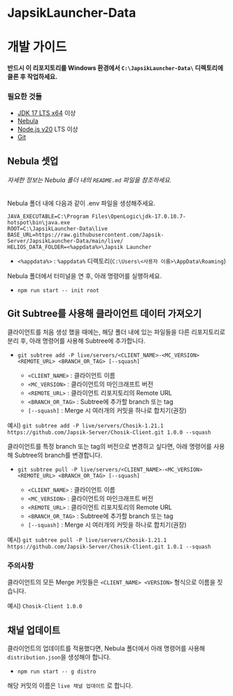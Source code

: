 # JapsikLauncher-Data

# 개발 가이드
**반드시 이 리포지토리를 Windows 환경에서 `C:\JapsikLauncher-Data\` 디렉토리에 클론 후 작업하세요.**

### 필요한 것들
- [JDK 17 LTS x64](https://adoptium.net/temurin/releases/?os=windows&arch=x64&package=jdk&version=17) 이상
- [Nebula](https://github.com/dscalzi/Nebula)
- [Node.js v20](https://nodejs.org/ko/download) LTS 이상
- [Git](https://git-scm.com/downloads/win)

## Nebula 셋업
###### 자세한 정보는 Nebula 폴더 내의 `README.md` 파일을 참조하세요.
Nebula 폴더 내에 다음과 같이 .env 파일을 생성해주세요.

```
JAVA_EXECUTABLE=C:\Program Files\OpenLogic\jdk-17.0.10.7-hotspot\bin\java.exe
ROOT=C:\JapsikLauncher-Data\live
BASE_URL=https://raw.githubusercontent.com/Japsik-Server/JapsikLauncher-Data/main/live/
HELIOS_DATA_FOLDER=<%appdata%>\Japsik Launcher
```

  - `<%appdata%>` : `%appdata%` 디렉토리(`C:\Users\<사용자 이름>\AppData\Roaming`)

Nebula 폴더에서 터미널을 연 후, 아래 명령어를 실행하세요.

- `npm run start -- init root`

## Git Subtree를 사용해 클라이언트 데이터 가져오기
클라이언트를 처음 생성 했을 때에는, 해당 폴더 내에 있는 파일들을 다른 리포지토리로 분리 후, 아래 명령어를 사용해 Subtree에 추가합니다.

- `git subtree add -P live/servers/<CLIENT_NAME>-<MC_VERSION> <REMOTE_URL> <BRANCH_OR_TAG> [--squash]`

  - `<CLIENT_NAME>` : 클라이언트 이름
  - `<MC_VERSION>` : 클라이언트의 마인크래프트 버전
  - `<REMOTE_URL>` : 클라이언트 리포지토리의 Remote URL
  - `<BRANCH_OR_TAG>` : Subtree에 추가할 branch 또는 tag
  - `[--squash]` : Merge 시 여러개의 커밋을 하나로 합치기(권장)

예시) `git subtree add -P live/servers/Chosik-1.21.1 https://github.com/Japsik-Server/Chosik-Client.git 1.0.0 --squash`

클라이언트를 특정 branch 또는 tag의 버전으로 변경하고 싶다면, 아래 명령어를 사용해 Subtree의 branch를 변경합니다.

- `git subtree pull -P live/servers/<CLIENT_NAME>-<MC_VERSION> <REMOTE_URL> <BRANCH_OR_TAG> [--squash]`

  - `<CLIENT_NAME>` : 클라이언트 이름
  - `<MC_VERSION>` : 클라이언트의 마인크래프트 버전
  - `<REMOTE_URL>` : 클라이언트 리포지토리의 Remote URL
  - `<BRANCH_OR_TAG>` : Subtree에 추가할 branch 또는 tag
  - `[--squash]` : Merge 시 여러개의 커밋을 하나로 합치기(권장)

예시) `git subtree pull -P live/servers/Chosik-1.21.1 https://github.com/Japsik-Server/Chosik-Client.git 1.0.1 --squash`

### 주의사항
클라이언트의 모든 Merge 커밋들은 `<CLIENT_NAME> <VERSION>` 형식으로 이름을 짓습니다.

예시) `Chosik-Client 1.0.0`

## 채널 업데이트
클라이언트의 업데이트를 적용했다면, Nebula 폴더에서 아래 명령어를 사용해 `distribution.json`을 생성해야 합니다.

- `npm run start -- g distro`

해당 커밋의 이름은 `live 채널 업데이트` 로 합니다.